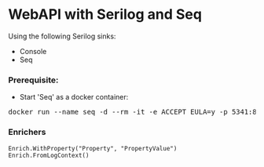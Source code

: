 # WebAPI with Serilog and Seq

Using the following Serilog sinks:
* Console
* Seq

### Prerequisite:
* Start 'Seq' as a docker container:
<pre>
docker run --name seq -d --rm -it -e ACCEPT_EULA=y -p 5341:80 datalust/seq
</pre>

### Enrichers
    Enrich.WithProperty("Property", "PropertyValue")
    Enrich.FromLogContext()
